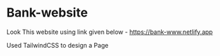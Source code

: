# Bank-website



Look This website using link given below - 
https://bank-www.netlify.app


Used TailwindCSS to design a Page
